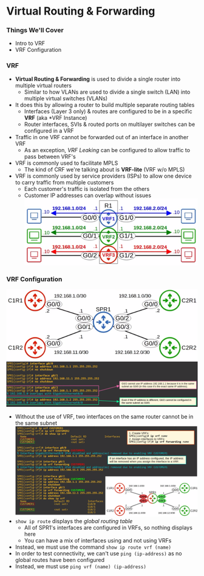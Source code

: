 # Virtual Routing & Forwarding
### Things We'll Cover
- Intro to VRF
- VRF Configuration
### VRF
- **Virtual Routing & Forwarding** is used to divide a single router into multiple virtual routers
	- Similar to how VLANs are used to divide a single switch (LAN) into multiple virtual switches (VLANs)
- It does this by allowing a router to build multiple separate routing tables
	- Interfaces (Layer 3 only) & routes are configured to be in a specific **VRF** (aka *VRF Instance)
	- Router interfaces, SVIs & routed ports on multilayer switches can be configured in a VRF
- Traffic in one VRF cannot be forwarded out of an interface in another VRF
	- As an exception, *VRF Leaking* can be configured to allow traffic to pass between VRF's
- VRF is commonly used to facilitate MPLS
	- The kind of CRF we're talking about is **VRF-lite** (VRF w/o MPLS)
- VRF is commonly used by service providers (ISPs) to allow one device to carry traffic from multiple customers
	- Each customer's traffic is isolated from the others
	- Customer IP addresses can overlap without issues
![](attachments/62cbaa4d0fe00aff659fcba987102bf7.png)
### VRF Configuration
![](attachments/6a81abdbaba5e628c66ce6a1189826c0.png)
![](attachments/487296f56e6b52c9b4cf5e437cfc3ac6.png)
- Without the use of VRF, two interfaces on the same router cannot be in the same subnet
![](attachments/0887e102bac0201a4e646cac605a3064.png)
- `show ip route` displays the *global routing table*
	- All of SPR1's interfaces are configured in VRFs, so nothing displays here
	- You can have a mix of interfaces using and not using VRFs
- Instead, we must use the command `show ip route vrf (name)`
- In order to test connectivity, we can't use `ping (ip-address)` as no global routes have been configured
- Instead, we must use `ping vrf (name) (ip-address)`